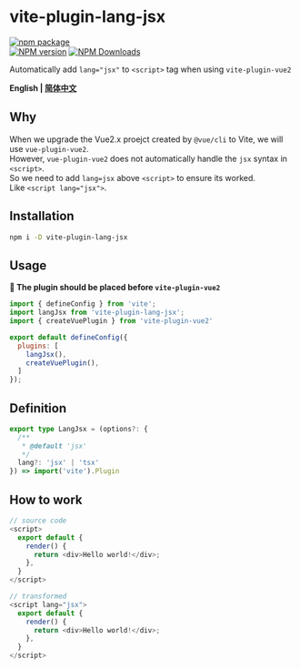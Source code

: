 # vite-plugin-lang-jsx

[![npm package](https://nodei.co/npm/vite-plugin-lang-jsx.png?downloads=true&downloadRank=true&stars=true)](https://www.npmjs.com/package/vite-plugin-lang-jsx)
<br/>
[![NPM version](https://img.shields.io/npm/v/vite-plugin-lang-jsx.svg?style=flat)](https://npmjs.org/package/vite-plugin-lang-jsx)
[![NPM Downloads](https://img.shields.io/npm/dm/vite-plugin-lang-jsx.svg?style=flat)](https://npmjs.org/package/vite-plugin-lang-jsx)

Automatically add `lang="jsx"` to `<script>` tag when using `vite-plugin-vue2`

**English | [简体中文](https://github.com/caoxiemeihao/vite-plugins/blob/main/packages/lang-jsx/README.zh-CN.md)**
## Why

When we upgrade the Vue2.x proejct created by `@vue/cli` to Vite, we will use `vue-plugin-vue2`.  
However, `vue-plugin-vue2` does not automatically handle the `jsx` syntax in `<script>`.  
So we need to add `lang=jsx` above `<script>` to ensure its worked.  
Like `<script lang="jsx">`.  

## Installation

```bash
npm i -D vite-plugin-lang-jsx
```

## Usage

**🚧 The plugin should be placed before `vite-plugin-vue2`**

```js
import { defineConfig } from 'vite';
import langJsx from 'vite-plugin-lang-jsx';
import { createVuePlugin } from 'vite-plugin-vue2'

export default defineConfig({
  plugins: [
    langJsx(),
    createVuePlugin(),
  ]
});
```

## Definition

```typescript
export type LangJsx = (options?: {
  /**
   * @default 'jsx'
   */
  lang?: 'jsx' | 'tsx'
}) => import('vite').Plugin
```

## How to work

```js
// source code
<script>
  export default {
    render() {
      return <div>Hello world!</div>;
    },
  }
</script>

// transformed
<script lang="jsx">
  export default {
    render() {
      return <div>Hello world!</div>;
    },
  }
</script>
```
